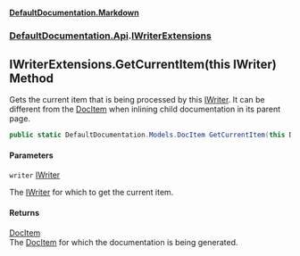 #### [DefaultDocumentation\.Markdown](../../../index.md 'index')
### [DefaultDocumentation\.Api](../../../index.md#DefaultDocumentation.Api 'DefaultDocumentation\.Api').[IWriterExtensions](index.md 'DefaultDocumentation\.Api\.IWriterExtensions')

## IWriterExtensions\.GetCurrentItem\(this IWriter\) Method

Gets the current item that is being processed by this [IWriter](https://github.com/Doraku/DefaultDocumentation/blob/master/documentation/api/DefaultDocumentation/Api/IWriter/index.md 'DefaultDocumentation\.Api\.IWriter')\.
It can be different from the [DocItem](https://github.com/Doraku/DefaultDocumentation/blob/master/documentation/api/DefaultDocumentation/IPageContext/DocItem.md 'DefaultDocumentation\.IPageContext\.DocItem') when inlining child documentation in its parent page\.

```csharp
public static DefaultDocumentation.Models.DocItem GetCurrentItem(this DefaultDocumentation.Api.IWriter writer);
```
#### Parameters

<a name='DefaultDocumentation.Api.IWriterExtensions.GetCurrentItem(thisDefaultDocumentation.Api.IWriter).writer'></a>

`writer` [IWriter](https://github.com/Doraku/DefaultDocumentation/blob/master/documentation/api/DefaultDocumentation/Api/IWriter/index.md 'DefaultDocumentation\.Api\.IWriter')

The [IWriter](https://github.com/Doraku/DefaultDocumentation/blob/master/documentation/api/DefaultDocumentation/Api/IWriter/index.md 'DefaultDocumentation\.Api\.IWriter') for which to get the current item\.

#### Returns
[DocItem](https://github.com/Doraku/DefaultDocumentation/blob/master/documentation/api/DefaultDocumentation/Models/DocItem/index.md 'DefaultDocumentation\.Models\.DocItem')  
The [DocItem](https://github.com/Doraku/DefaultDocumentation/blob/master/documentation/api/DefaultDocumentation/Models/DocItem/index.md 'DefaultDocumentation\.Models\.DocItem') for which the documentation is being generated\.